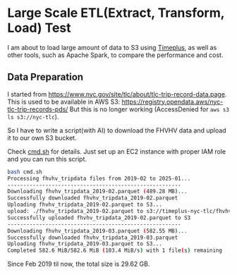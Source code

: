 # Large Scale ETL(Extract, Transform, Load) Test

I am about to load large amount of data to S3 using [Timeplus](https://timeplus.com/), as well as other tools, such as Apache Spark, to compare the performance and cost.

## Data Preparation
I started from https://www.nyc.gov/site/tlc/about/tlc-trip-record-data.page. This is used to be available in AWS S3:  https://registry.opendata.aws/nyc-tlc-trip-records-pds/ But this is no longer working (AccessDenied for `aws s3 ls s3://nyc-tlc`).

So I have to write a script(with AI) to download the FHVHV data and upload it to our own S3 bucket.

Check [cmd.sh](cmd.sh) for details. Just set up an EC2 instance with proper IAM role and you can run this script.
```bash
bash cmd.sh
Processing fhvhv_tripdata files from 2019-02 to 2025-01...
-------------------------------------------------------
Downloading fhvhv_tripdata_2019-02.parquet (489.28 MB)...
Successfully downloaded fhvhv_tripdata_2019-02.parquet
Uploading fhvhv_tripdata_2019-02.parquet to S3...
upload: ./fhvhv_tripdata_2019-02.parquet to s3://timeplus-nyc-tlc/fhvhv_tripdata_2019-02.parquet
Successfully uploaded fhvhv_tripdata_2019-02.parquet to S3
-------------------------------------------------------
Downloading fhvhv_tripdata_2019-03.parquet (582.55 MB)...
Successfully downloaded fhvhv_tripdata_2019-03.parquet
Uploading fhvhv_tripdata_2019-03.parquet to S3...
Completed 582.6 MiB/582.6 MiB (103.4 MiB/s) with 1 file(s) remaining
```

Since Feb 2019 til now, the total size is 29.62 GB.
